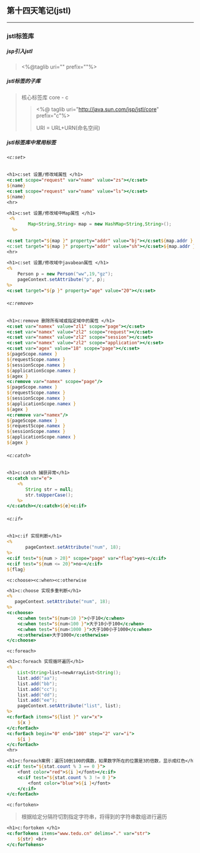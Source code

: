 ## 第十四天笔记(jstl)

---

### jstl标签库

##### jsp引入jstl

> <%@taglib uri="" prefix=""%>

##### jstl标签的子库

> 核心标签库 core - c
>
> >  <%@ taglib uri="http://java.sun.com/jsp/jstl/core" prefix="c"%>
> >
> > URI = URL+URN(命名空间)

##### jstl标签库中常用标签

###### `<c:set>`

```jsp
<h1>c:set 设置/修改域属性 </h1>
<c:set scope="request" var="name" value="zs"></c:set>
${name}
<c:set scope="request" var="name" value="ls"></c:set>
${name}
<hr>

<h1>c:set 设置/修改域中Map属性 </h1>
 <%   
		Map<String,String> map = new HashMap<String,String>();             			pageContext.setAttribute("map", map);
  %>
     
<c:set target="${map }" property="addr" value="bj"></c:set${map.addr }
<c:set target="${map }" property="addr" value="sh"></c:set>${map.addr }
<hr>
     
<h1>c:set 设置/修改域中javabean属性 </h1>
<%
	Person p = new Person("ww",19,"gz");
	pageContext.setAttribute("p", p);
%>
<c:set target="${p }" property="age" value="20"></c:set>
```

###### `<c:remove>`

```jsp
<h1>c:remove 删除所有域或指定域中的属性 </h1>
<c:set var="namex" value="zl1" scope="page"></c:set>
<c:set var="namex" value="zl2" scope="request"></c:set>
<c:set var="namex" value="zl2" scope="session"></c:set>
<c:set var="namex" value="zl2" scope="application"></c:set>
<c:set var="agex" value="18" scope="page"></c:set>
${pageScope.namex }
${requestScope.namex }
${sessionScope.namex }
${applicationScope.namex }
${agex }
<c:remove var="namex" scope="page"/>
${pageScope.namex }
${requestScope.namex }
${sessionScope.namex }
${applicationScope.namex }
${agex }
<c:remove var="namex"/>
${pageScope.namex }
${requestScope.namex }
${sessionScope.namex }
${applicationScope.namex }
${agex }
```

###### `<c:catch>`

````jsp
<h1>c:catch 捕获异常</h1>
<c:catch var="e">
    <%
       String str = null;
       str.toUpperCase();
    %>
</c:catch></c:catch>${e}<c:if>
````

###### `<c:if>`

```jsp
<h1>c:if 实现判断</h1>
<%
       pageContext.setAttribute("num", 18);
%>
<c:if test="${num > 20}" scope="page" var="flag">yes~</c:if>
<c:if test="${num <= 20}">no~</c:if>
${flag}
```

`<c:choose><c:when><c:otherwise`

```jsp
<h1>c:choose 实现多重判断</h1>
<%
   pageContext.setAttribute("num", 18);
%>
<c:choose>
    <c:when test="${num<10 }">小于10</c:when>
    <c:when test="${num<100 }">大于10小于100</c:when>
    <c:when test="${num<1000 }">大于100小于1000</c:when>
    <c:otherwise>大于1000</c:otherwise>
</c:choose>
```

`<c:foreach>`

````jsp
<h1>c:foreach 实现循环遍历</h1>
<%
	List<String>list=newArrayList<String();
	list.add("aa");
	list.add("bb");
	list.add("cc");
	list.add("dd");
	list.add("ee");
	pageContext.setAttribute("list", list);
%>
<c:forEach items="${list }" var="x">
    ${x } 
</c:forEach>
<c:forEach begin="0" end="100" step="2" var="i">
    ${i }
</c:forEach>
<hr>

<h1>c:foreach案例：遍历10到100的偶数，如果数字所在的位置是3的倍数，显示成红色</h1><c:forEach begin="10" end="100" step="2" var="i" varStatus="stat">
<c:if test="${stat.count % 3 == 0 }">
    <font color="red">${i }</font></c:if>
    <c:if test="${stat.count % 3 != 0 }">
        <font color="blue">${i }</font>
    </c:if>
</c:forEach>
````

`<c:fortoken>`

> 根据给定分隔符切割指定字符串，将得到的字符串数组进行遍历

```jsp
<h1>c:fortoken </h1>
<c:forTokens items="www.tedu.cn" delims="." var="str">
    ${str} <br>
</c:forTokens>
```

